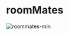 # roomMates
![roommates-min](https://github.com/svdrski/roomMates/assets/139253121/845af69b-0179-46d7-967b-e25bdf4c5396)

